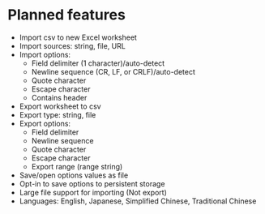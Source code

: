 # Planned features
- Import csv to new Excel worksheet
- Import sources: string, file, URL
- Import options:
    - Field delimiter (1 character)/auto-detect
    - Newline sequence (CR, LF, or CRLF)/auto-detect
    - Quote character
    - Escape character
    - Contains header
- Export worksheet to csv
- Export type: string, file
- Export options:
    - Field delimiter
    - Newline sequence
    - Quote character
    - Escape character
    - Export range (range string)
- Save/open options values as file
- Opt-in to save options to persistent storage
- Large file support for importing (Not export)
- Languages: English, Japanese, Simplified Chinese, Traditional Chinese